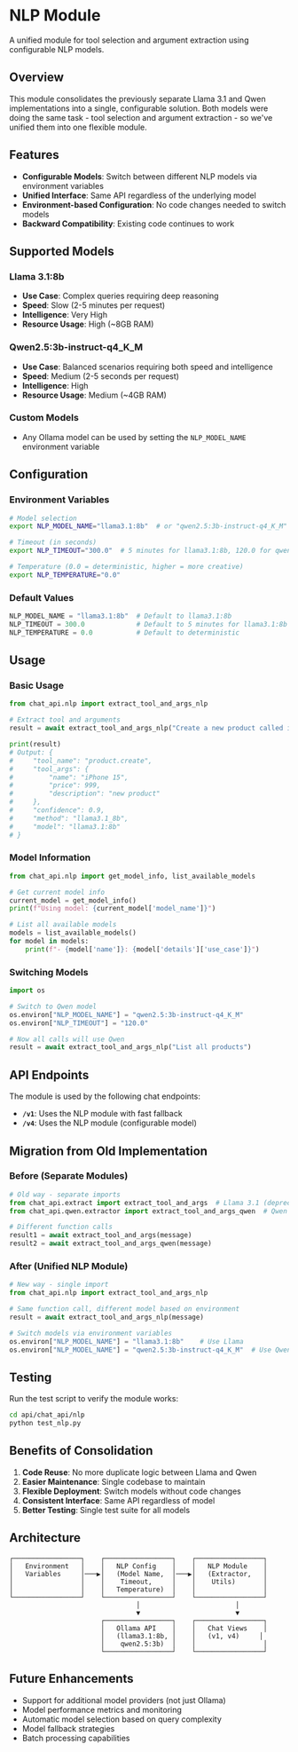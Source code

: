 # NLP Module

A unified module for tool selection and argument extraction using configurable NLP models.

## Overview

This module consolidates the previously separate Llama 3.1 and Qwen implementations into a single, configurable solution. Both models were doing the same task - tool selection and argument extraction - so we've unified them into one flexible module.

## Features

- **Configurable Models**: Switch between different NLP models via environment variables
- **Unified Interface**: Same API regardless of the underlying model
- **Environment-based Configuration**: No code changes needed to switch models
- **Backward Compatibility**: Existing code continues to work

## Supported Models

### Llama 3.1:8b
- **Use Case**: Complex queries requiring deep reasoning
- **Speed**: Slow (2-5 minutes per request)
- **Intelligence**: Very High
- **Resource Usage**: High (~8GB RAM)

### Qwen2.5:3b-instruct-q4_K_M
- **Use Case**: Balanced scenarios requiring both speed and intelligence
- **Speed**: Medium (2-5 seconds per request)
- **Intelligence**: High
- **Resource Usage**: Medium (~4GB RAM)

### Custom Models
- Any Ollama model can be used by setting the `NLP_MODEL_NAME` environment variable

## Configuration

### Environment Variables

```bash
# Model selection
export NLP_MODEL_NAME="llama3.1:8b"  # or "qwen2.5:3b-instruct-q4_K_M"

# Timeout (in seconds)
export NLP_TIMEOUT="300.0"  # 5 minutes for llama3.1:8b, 120.0 for qwen2.5:3b

# Temperature (0.0 = deterministic, higher = more creative)
export NLP_TEMPERATURE="0.0"
```

### Default Values

```python
NLP_MODEL_NAME = "llama3.1:8b"  # Default to llama3.1:8b
NLP_TIMEOUT = 300.0             # Default to 5 minutes for llama3.1:8b
NLP_TEMPERATURE = 0.0           # Default to deterministic
```

## Usage

### Basic Usage

```python
from chat_api.nlp import extract_tool_and_args_nlp

# Extract tool and arguments
result = await extract_tool_and_args_nlp("Create a new product called iPhone 15 with price 999")

print(result)
# Output: {
#     "tool_name": "product.create",
#     "tool_args": {
#         "name": "iPhone 15",
#         "price": 999,
#         "description": "new product"
#     },
#     "confidence": 0.9,
#     "method": "llama3.1_8b",
#     "model": "llama3.1:8b"
# }
```

### Model Information

```python
from chat_api.nlp import get_model_info, list_available_models

# Get current model info
current_model = get_model_info()
print(f"Using model: {current_model['model_name']}")

# List all available models
models = list_available_models()
for model in models:
    print(f"- {model['name']}: {model['details']['use_case']}")
```

### Switching Models

```python
import os

# Switch to Qwen model
os.environ["NLP_MODEL_NAME"] = "qwen2.5:3b-instruct-q4_K_M"
os.environ["NLP_TIMEOUT"] = "120.0"

# Now all calls will use Qwen
result = await extract_tool_and_args_nlp("List all products")
```

## API Endpoints

The module is used by the following chat endpoints:

- **`/v1`**: Uses the NLP module with fast fallback
- **`/v4`**: Uses the NLP module (configurable model)

## Migration from Old Implementation

### Before (Separate Modules)

```python
# Old way - separate imports
from chat_api.extract import extract_tool_and_args  # Llama 3.1 (deprecated)
from chat_api.qwen.extractor import extract_tool_and_args_qwen  # Qwen (deprecated)

# Different function calls
result1 = await extract_tool_and_args(message)
result2 = await extract_tool_and_args_qwen(message)
```

### After (Unified NLP Module)

```python
# New way - single import
from chat_api.nlp import extract_tool_and_args_nlp

# Same function call, different model based on environment
result = await extract_tool_and_args_nlp(message)

# Switch models via environment variables
os.environ["NLP_MODEL_NAME"] = "llama3.1:8b"    # Use Llama
os.environ["NLP_MODEL_NAME"] = "qwen2.5:3b-instruct-q4_K_M"  # Use Qwen
```

## Testing

Run the test script to verify the module works:

```bash
cd api/chat_api/nlp
python test_nlp.py
```

## Benefits of Consolidation

1. **Code Reuse**: No more duplicate logic between Llama and Qwen
2. **Easier Maintenance**: Single codebase to maintain
3. **Flexible Deployment**: Switch models without code changes
4. **Consistent Interface**: Same API regardless of model
5. **Better Testing**: Single test suite for all models

## Architecture

```
┌─────────────────┐    ┌─────────────────┐    ┌─────────────────┐
│   Environment   │    │   NLP Config    │    │   NLP Module    │
│   Variables     │───▶│   (Model Name,  │───▶│   (Extractor,   │
│                 │    │    Timeout,     │    │    Utils)       │
│                 │    │   Temperature)  │    │                 │
└─────────────────┘    └─────────────────┘    └─────────────────┘
                                │                        │
                                ▼                        ▼
                       ┌─────────────────┐    ┌─────────────────┐
                       │   Ollama API    │    │   Chat Views    │
                       │   (llama3.1:8b, │    │   (v1, v4)     │
                       │    qwen2.5:3b)  │    │                 │
                       └─────────────────┘    └─────────────────┘
```

## Future Enhancements

- Support for additional model providers (not just Ollama)
- Model performance metrics and monitoring
- Automatic model selection based on query complexity
- Model fallback strategies
- Batch processing capabilities
